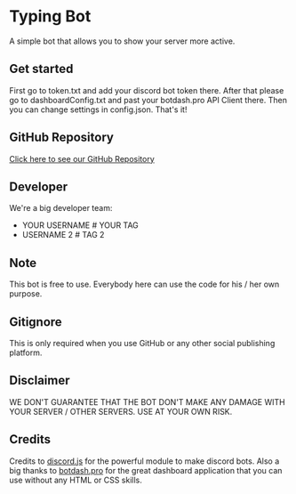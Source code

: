 # Typing Bot
A simple bot that allows you to show your server more active.

## Get started
First go to token.txt and add your discord bot token there. After that please go to dashboardConfig.txt and past your botdash.pro API Client there. Then you can change settings in config.json. That's it!

## GitHub Repository
[Click here to see our GitHub Repository](https://github.com/DinoscapeProgramming/typing-bot)

## Developer
We're a big developer team:
* YOUR USERNAME # YOUR TAG
* USERNAME 2 # TAG 2

## Note
This bot is free to use. Everybody here can use the code for his / her own purpose.

## Gitignore
This is only required when you use GitHub or any other social publishing platform.

## Disclaimer
WE DON'T GUARANTEE THAT THE BOT DON'T MAKE ANY DAMAGE WITH YOUR SERVER / OTHER SERVERS. USE AT YOUR OWN RISK.

## Credits
Credits to [discord.js](https://discord.js.org) for the powerful module to make discord bots. Also a big thanks to [botdash.pro](https://botdash.pro) for the great dashboard application that you can use without any HTML or CSS skills.
